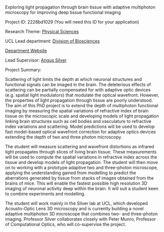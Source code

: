Exploring light propagation through brain tissue with adaptive multiphoton microscopy for improving deep tissue functional imaging

Project ID: 2228bd1029
(You will need this ID for your application)

Research Theme: [Physical Sciences](../themes/physical-sciences.md)

UCL Lead department: [Division of Biosciences](../departments/division-of-biosciences.md)

[Department Website](https://www.ucl.ac.uk/biosciences)

Lead Supervisor: [Angus Silver](https://iris.ucl.ac.uk/iris/browse/profile?upi=ASILV65)

Project Summary:

Scattering of light limits the depth at which neuronal structures and functional signals can be imaged in the brain. The deleterious effects of scattering can be partially compensated for with adaptive optic devices (e.g. spatial light modulators) that modulate the optical wavefront. However, the properties of light propagation through tissue are poorly understood. The aim of this PhD project is to extend the depth of multiphoton functional imaging by measuring the spatial variations of refractive index of brain tissue on the microscopic scale and developing models of light propagation linking brain structures such as cell bodies and vasculature to refractive index variations and scattering. Model predictions will be used to develop fast model-based optical wavefront correction for adaptive optics devices extending the depth of two and three photon microscopy.
 
 The student will measure scattering and wavefront distortions as infrared light propagates through slices of living brain tissue. These measurements will be used to compute the spatial variations in refractive index across the tissue and develop models of light propagation. The student will then move on to working with a prototype adaptive two and three-photon microscope, applying the understanding gained from modelling to predict the aberrations generated by tissue from stacks of images obtained from the brains of mice. This will enable the fastest possible high resolution 3D imaging of neuronal activity deep within the brain. It will suit a student keen to combine experiments and modelling. 
 
 The student will work mainly in the Silver lab at UCL, which developed Acousto-Optic Lens 3D microscopy and is currently building a novel adaptive multiphoton 3D microscope that combines two- and three-photon imaging. Professor Silver collaborates closely with Peter Munro, Professor of Computational Optics, who will co-supervise the project.